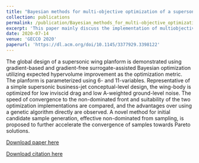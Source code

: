 ```yaml
---
title: "Bayesian methods for multi-objective optimization of a supersonic wing planform"
collection: publications
permalink: /publication/Bayesian_methods_for_multi-objective_optimization_of_a_supersonic_wing_planform
excerpt: 'This paper mainly discuss the implementation of multiobjective Bayesian optimization for a supersonic wing planform assisted with Gaussian process regression.'
date: 2020-07-14
venue: 'GECCO 2020'
paperurl: 'https://dl.acm.org/doi/10.1145/3377929.3398122'
---
```

The global design of a supersonic wing planform is demonstrated using gradient-based and gradient-free surrogate-assisted Bayesian optimization utilizing expected hypervolume improvement as the optimization metric. The planform is parameterized using 6- and 11-variables. Representative of a simple supersonic business-jet conceptual-level design, the wing-body is optimized for low inviscid drag and low A-weighted ground-level noise. The speed of convergence to the non-dominated front and suitability of the two optimization implementations are compared, and the advantages over using a genetic algorithm directly are observed. A novel method for initial candidate sample generation, effective non-dominated from sampling, is proposed to further accelerate the convergence of samples towards Pareto solutions.

[Download paper here](https://dl.acm.org/doi/10.1145/3377929.3398122)

[Download citation here](https://dl.acm.org/doi/10.1145/3377929.3398122)
